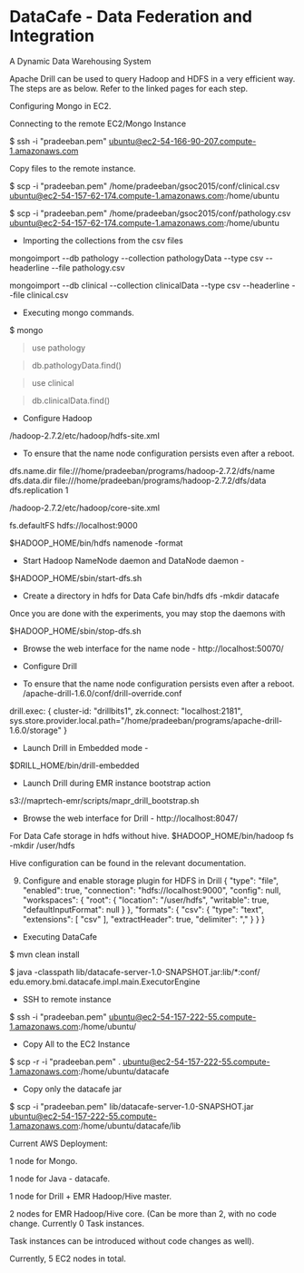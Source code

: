 # DataCafe - Data Federation and Integration
A Dynamic Data Warehousing System

Apache Drill can be used to query Hadoop and HDFS in a very efficient way. The steps are as below. Refer to the linked pages for each step.

 Configuring Mongo in EC2.

Connecting to the remote EC2/Mongo Instance

 $ ssh -i "pradeeban.pem" ubuntu@ec2-54-166-90-207.compute-1.amazonaws.com

Copy files to the remote instance.

 $ scp -i "pradeeban.pem" /home/pradeeban/gsoc2015/conf/clinical.csv ubuntu@ec2-54-157-62-174.compute-1.amazonaws.com:/home/ubuntu

 $ scp -i "pradeeban.pem" /home/pradeeban/gsoc2015/conf/pathology.csv ubuntu@ec2-54-157-62-174.compute-1.amazonaws.com:/home/ubuntu


* Importing the collections from the csv files

 mongoimport --db pathology --collection pathologyData --type csv --headerline --file pathology.csv

 mongoimport --db clinical --collection clinicalData --type csv --headerline --file clinical.csv


* Executing mongo commands.

 $ mongo

 > use pathology

 > db.pathologyData.find()


 > use clinical

 > db.clinicalData.find()


* Configure Hadoop 

 /hadoop-2.7.2/etc/hadoop/hdfs-site.xml
* To ensure that the name node configuration persists even after a reboot.

 <?xml version="1.0" encoding="UTF-8"?>
 <?xml-stylesheet type="text/xsl" href="configuration.xsl"?>

 <!-- Put site-specific property overrides in this file. -->
 <configuration>
 <property>
   <name>dfs.name.dir</name>
   <value>file:///home/pradeeban/programs/hadoop-2.7.2/dfs/name</value>
 </property>
 <property>
   <name>dfs.data.dir</name>
   <value>file:///home/pradeeban/programs/hadoop-2.7.2/dfs/data</value>
 </property>
 <property>
     <name>dfs.replication</name>
     <value>1</value>
 </property>

 </configuration>



/hadoop-2.7.2/etc/hadoop/core-site.xml

 <?xml version="1.0" encoding="UTF-8"?>
 <?xml-stylesheet type="text/xsl" href="configuration.xsl"?>


 <!-- Put site-specific property overrides in this file. -->
 <configuration>
     <property>
         <name>fs.defaultFS</name>
         <value>hdfs://localhost:9000</value>
     </property>
 </configuration>




  $HADOOP_HOME/bin/hdfs namenode -format



* Start Hadoop NameNode daemon and DataNode daemon -

 $HADOOP_HOME/sbin/start-dfs.sh

* Create a directory in hdfs for Data Cafe
 bin/hdfs dfs -mkdir datacafe

Once you are done with the experiments, you may stop the daemons with

 $HADOOP_HOME/sbin/stop-dfs.sh


* Browse the web interface for the name node - http://localhost:50070/


* Configure Drill

* To ensure that the name node configuration persists even after a reboot.
 /apache-drill-1.6.0/conf/drill-override.conf

 drill.exec: {
     cluster-id: "drillbits1",
     zk.connect: "localhost:2181",
     sys.store.provider.local.path="/home/pradeeban/programs/apache-drill-1.6.0/storage"
 }

* Launch Drill in Embedded mode -

 $DRILL_HOME/bin/drill-embedded 


* Launch Drill during EMR instance bootstrap action

 s3://maprtech-emr/scripts/mapr_drill_bootstrap.sh


* Browse the web interface for Drill - http://localhost:8047/

For Data Cafe storage in hdfs without hive.
 $HADOOP_HOME/bin/hadoop fs -mkdir       /user/hdfs

Hive configuration can be found in the relevant documentation.


9.  Configure and enable storage plugin for HDFS in Drill
 {
   "type": "file",
   "enabled": true,
   "connection": "hdfs://localhost:9000",
   "config": null,
   "workspaces": {
     "root": {
       "location": "/user/hdfs",
       "writable": true,
       "defaultInputFormat": null
     }
   },
   "formats": {
     "csv": {
       "type": "text",
       "extensions": [
         "csv"
       ],
       "extractHeader": true,
       "delimiter": ","
     }
   }
 }






* Executing DataCafe

 $ mvn clean install

 $ java -classpath lib/datacafe-server-1.0-SNAPSHOT.jar:lib/*:conf/ edu.emory.bmi.datacafe.impl.main.ExecutorEngine


* SSH to remote instance

 $ ssh -i "pradeeban.pem" ubuntu@ec2-54-157-222-55.compute-1.amazonaws.com:/home/ubuntu/


* Copy All to the EC2 Instance

 $ scp -r -i "pradeeban.pem" . ubuntu@ec2-54-157-222-55.compute-1.amazonaws.com:/home/ubuntu/datacafe


* Copy only the datacafe jar

 $ scp -i "pradeeban.pem" lib/datacafe-server-1.0-SNAPSHOT.jar ubuntu@ec2-54-157-222-55.compute-1.amazonaws.com:/home/ubuntu/datacafe/lib


Current AWS Deployment:

1 node for Mongo.

1 node for Java - datacafe.

1 node for Drill + EMR Hadoop/Hive master.

2 nodes for EMR Hadoop/Hive core. (Can be more than 2, with no code change. Currently 0 Task instances.

Task instances can be introduced without code changes as well).

Currently, 5 EC2 nodes in total.
